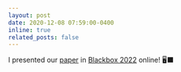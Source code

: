```yaml
---
layout: post
date: 2020-12-08 07:59:00-0400
inline: true
related_posts: false
---
```


I presented our [paper](https://arxiv.org/pdf/2301.03012.pdf) in [Blackbox 2022](https://blackboxnlp.github.io/2022/) online! :desktop_computer::black_large_square:

